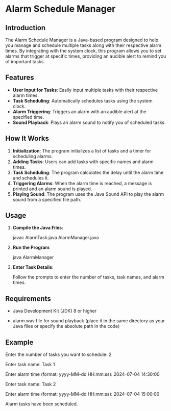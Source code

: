 # Alarm Schedule Manager

## Introduction

The Alarm Schedule Manager is a Java-based program designed to help you manage and schedule multiple tasks along with their respective alarm times. By integrating with the system clock, this program allows you to set alarms that trigger at specific times, providing an audible alert to remind you of important tasks.

## Features

- **User Input for Tasks**: Easily input multiple tasks with their respective alarm times.
- **Task Scheduling**: Automatically schedules tasks using the system clock.
- **Alarm Triggering**: Triggers an alarm with an audible alert at the specified time.
- **Sound Playback**: Plays an alarm sound to notify you of scheduled tasks.

## How It Works

1. **Initialization**: The program initializes a list of tasks and a timer for scheduling alarms.
2. **Adding Tasks**: Users can add tasks with specific names and alarm times.
3. **Task Scheduling**: The program calculates the delay until the alarm time and schedules it.
4. **Triggering Alarms**: When the alarm time is reached, a message is printed and an alarm sound is played.
5. **Playing Sound**: The program uses the Java Sound API to play the alarm sound from a specified file path.

## Usage

1. **Compile the Java Files**:

   javac AlarmTask.java AlarmManager.java
2. **Run the Program**:

    java AlarmManager

3. **Enter Task Details**: 
    
    Follow the prompts to enter the number of tasks, task names, and alarm times.

## Requirements
- Java Development Kit (JDK) 8 or higher

- alarm.wav file for sound playback (place it in the same directory as your Java files or specify the absolute path in the code)


## Example

Enter the number of tasks you want to schedule:
2

Enter task name:
Task 1

Enter alarm time (format: yyyy-MM-dd HH:mm:ss):
2024-07-04 14:30:00

Enter task name:
Task 2

Enter alarm time (format: yyyy-MM-dd HH:mm:ss):
2024-07-04 15:00:00

Alarm tasks have been scheduled.


